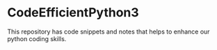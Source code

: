 # CodeEfficientPython3
This repository has code snippets and notes that helps to enhance our python coding skills. 

